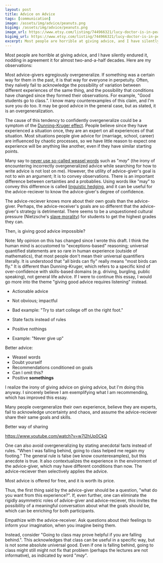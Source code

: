 ```yaml
---
layout: post
title: Advice on Advice
tags: [communication]
image: /assets/img/advice/peanuts.png
bigimg: /assets/img/advice/peanuts.png
image_url: https://www.etsy.com/listing/744966321/lucy-doctor-is-in-peanuts-snoopy-vintage?gpla=1&gao=1&&utm_source=google&utm_medium=cpc&utm_campaign=shopping_us_e-paper_and_party_supplies-paper-stickers_labels_and_tags-other&utm_custom1=54e30f61-81cc-4167-bd53-e2afa33de13a&utm_content=go_2063582040_76452874295_367965825990_pla-316241129264_c__744966321&utm_custom2=2063582040&gclid=Cj0KCQjwgJv4BRCrARIsAB17JI6StF-46eWYX46Rlf9BiWJKCVoUghdaAnaMFld7Wv620mYt53zQluUaAmT_EALw_wcB
bigimg_url: https://www.etsy.com/listing/744966321/lucy-doctor-is-in-peanuts-snoopy-vintage?gpla=1&gao=1&&utm_source=google&utm_medium=cpc&utm_campaign=shopping_us_e-paper_and_party_supplies-paper-stickers_labels_and_tags-other&utm_custom1=54e30f61-81cc-4167-bd53-e2afa33de13a&utm_content=go_2063582040_76452874295_367965825990_pla-316241129264_c__744966321&utm_custom2=2063582040&gclid=Cj0KCQjwgJv4BRCrARIsAB17JI6StF-46eWYX46Rlf9BiWJKCVoUghdaAnaMFld7Wv620mYt53zQluUaAmT_EALw_wcB
excerpt: Most people are horrible at giving advice, and I have silently endured it, nodding in agreement it for almost two-and-a-half decades. Here are my observations.
---
```


Most people are horrible at giving advice, and I have silently endured it, nodding in agreement it for almost two-and-a-half decades. Here are my observations:

Most advice-givers egregiously overgeneralize. If something was a certain way for them in the past, it is that way for everyone in perpetuity. Often, they na&iuml;vely fail to acknowledge the possibility of variation between different experiences of the same thing, and the possibility that conditions have changed since they formed their observations. For example, "Good students go to class.". I know many counterexamples of this claim, and I'm sure you do too. It may be good advice in the general case, but as stated, it is an overgeneralization.

The cause of this tendency to confidently overgeneralize could be a symptom of the [Dunning-Kruger effect][3]. People believe since they have experienced a situation once, they are an expert on all experiences of that situation. Most situations people give advice for (marriage, school, career) are influenced by chaotic processes, so we have little reason to expect one experience will be anything like another, even if they have similar starting points.

Many say to [never use so-called weasel words][1] such as "_may_" (the irony of encountering incorrectly overgeneralized advice while searching for how to write advice is not lost on me). However, the utility of advice-giver's goal is not to win an argument; It is to convey observations. There is an important difference between certainties and a probablies. Using words like "may" to convey this difference is called [linguistic hedging][2], and it can be useful for the advice-reciever to know the advice-giver's degree of confidence.

The advice-reciever knows more about their own goals than the advice-giver. Perhaps, the advice-receiver's goals are so different that the advice-giver's strategy is detrimental. There seems to be a unquestioned cultural pressure (Nietzsche's [slave morality][5]) for students to get the highest grades they can.

Then, is giving good advice impossible?

[1]: https://blog.hubspot.com/sales/weasel-words-sales-conversations
[2]: https://en.wikipedia.org/wiki/Hedge_(linguistics)
[3]: https://en.wikipedia.org/wiki/Dunning%E2%80%93Kruger_effect
[4]: https://en.wikipedia.org/wiki/Affirming_the_consequent
[5]: https://en.wikipedia.org/wiki/Master%E2%80%93slave_morality

Note: My opinion on this has changed since I wrote this draft. I think the human mind is accustomed to "exceptions-based" reasoning; universal quantified statements are so rare in human experience (outside of mathematics), that most people don't mean their universal quantifiers literally. It is understood that "all birds can fly" really means "most birds can fly." It is different than Dunning-Kruger, which refers to a specific kind of over-confidence with skills-based domains (e.g. driving, burgling, public speaking), not general life advice. If I were to continue this essay, I would go more into the theme "giving good advice requires listening" instead.

- Actionable advice
- Not obvious; impactful
- Bad example: "Try to start college off on the right foot."

- State facts instead of rules

- Positive nothings
- Example: "Never give up"

Better advice:
- Weasel words
- Doubt yourself
- Recommendations conditioned on goals
- Can I omit this?
- Positive **somethings**

I realize the irony of giving advice on giving advice, but I'm doing this anyway. I sincerely believe I am exemplifying what I am recommending, which has improved this essay.

Many people overgeneralize their own experience, believe they are experts, fail to acknowledge uncertainty and chaos, and assume the advice-reciever share their same goals and skills.

Better way of sharing

https://www.youtube.com/watch?v=w7l2hUp0CkQ

One can also avoid overgeneralizing by stating anecdotal facts instead of rules. "When I was falling behind, going to class helped me regain my footing." The general rule is false (we know counterexamples), but this anecdote is true. It also contextualizes the experience in the environment of the advice-giver, which may have different conditions than now. The advice-reciever then selectively applies the advice.

Most advice is offered for free, and it is worth its price.

Thus, the first thing said by the advice-giver should be a question, "what do you want from this experience?". If, even further, one can eliminate the rigidly asymmetric roles of advice-giver and advice-reciever, this invites the possibility of a meaningful conversation about what the goals should be, which can be enriching for both participants.

Empathize with the advice-receiver. Ask questions about their feelings to inform your imagination, when you imagine being them.

Instead, consider "Going to class may prove helpful if you are falling behind.". This acknowledges that class can be useful in a specific way, but is not some absolute universal good. Even if one is falling behind, going to class might still might not fix that problem (perhaps the lectures are not informative), as indicated by word "_may_".
